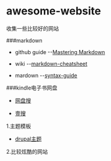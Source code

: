 # awesome-website
收集一些比较好的网站

###markdown

  - github guide --[Mastering Markdown](https://guides.github.com/features/mastering-markdown)
  
  - wiki --[markdown-cheatsheet](https://github.com/adam-p/markdown-here/wiki/Markdown-Cheatsheet)
  
  - mardown --[syntax-guide](https://confluence.atlassian.com/bitbucketserver/markdown-syntax-guide-776639995.html)

###kindle电子书网盘

  - [网盘搜](http://www.wangpansou.cn/)
  
  - [壹搜](http://www.yiso.me/)
  
1.主题模板

  - [drupal主题](http://www.mobantu.com/demo/5780)
  

2.比较炫酷的网站


